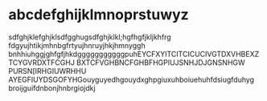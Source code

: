 # abcdefghijklmnoprstuwyz
sdfghjklefghjklsdfgghugsdfghjklkl;hgfhgfjkljkhfrg
fdgyujhtikjmhnbgfrtyujhnruyjhkjhmnyggh
 bnhhiuhggjghfgfjhkdgggggggggggpuhEYCFXYITCITCICUCIVGTDXVHBEXZTCYGVRDXTFCGHJ BXTCFVGHBNCFGHBFHGPIUJSNHJDJGNSNHGW PURSN[IRHGIUWRHHU
 AYEGFIUYDSGOFYHGouyguyedhgouydxghpgiuxuhboiuehuhfdsiugfduhyg broijguifdnbonjhnbrgiojdkj
